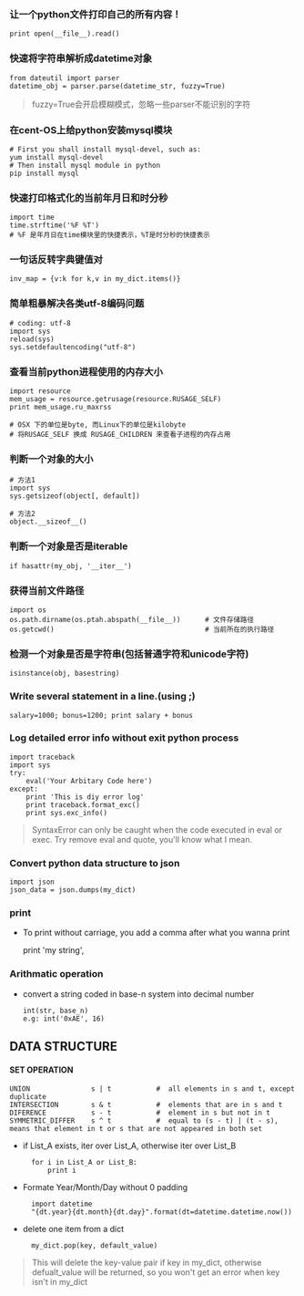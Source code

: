 ### 让一个python文件打印自己的所有内容！
    print open(__file__).read()

### 快速将字符串解析成datetime对象
    from dateutil import parser
    datetime_obj = parser.parse(datetime_str, fuzzy=True)

> fuzzy=True会开启模糊模式，忽略一些parser不能识别的字符

### 在cent-OS上给python安装mysql模块
    # First you shall install mysql-devel, such as:
    yum install mysql-devel
    # Then install mysql module in python
    pip install mysql


### 快速打印格式化的当前年月日和时分秒
    import time
    time.strftime('%F %T')
    # %F 是年月日在time模块里的快捷表示，%T是时分秒的快捷表示

### 一句话反转字典键值对
    inv_map = {v:k for k,v in my_dict.items()}

### 简单粗暴解决各类utf-8编码问题

    # coding: utf-8
    import sys
    reload(sys)
    sys.setdefaultencoding("utf-8")


### 查看当前python进程使用的内存大小
    import resource
    mem_usage = resource.getrusage(resource.RUSAGE_SELF)
    print mem_usage.ru_maxrss

    # OSX 下的单位是byte, 而Linux下的单位是kilobyte
    # 将RUSAGE_SELF 换成 RUSAGE_CHILDREN 来查看子进程的内存占用

### 判断一个对象的大小
    # 方法1
    import sys
    sys.getsizeof(object[, default])

    # 方法2
    object.__sizeof__()

### 判断一个对象是否是iterable
    if hasattr(my_obj, '__iter__')


### 获得当前文件路径
    import os
    os.path.dirname(os.ptah.abspath(__file__))      # 文件存储路径
    os.getcwd()                                     # 当前所在的执行路径

### 检测一个对象是否是字符串(包括普通字符和unicode字符)

    isinstance(obj, basestring)

### Write several statement in a line.(using ;)

    salary=1000; bonus=1200; print salary + bonus


### Log detailed error info without exit python process

    import traceback
    import sys
    try:
        eval('Your Arbitary Code here')
    except:
        print 'This is diy error log'
        print traceback.format_exc()
        print sys.exc_info()

> SyntaxError can only be caught when the code executed in eval or exec. Try remove eval and quote, you'll know what I mean.

### Convert python data structure to json

    import json
    json_data = json.dumps(my_dict)


### print ###

* To print without carriage, you add a comma after what you wanna print

    print 'my string',


### Arithmatic operation ###

* convert a string coded in base-n system into decimal number

      int(str, base_n)
      e.g: int('0xAE', 16)



## DATA STRUCTURE ##


#### SET OPERATION ####

    UNION               s | t           #  all elements in s and t, except duplicate
    INTERSECTION        s & t           #  elements that are in s and t
    DIFERENCE           s - t           #  element in s but not in t
    SYMMETRIC_DIFFER    s ^ t           #  equal to (s - t) | (t - s), means that element in t or s that are not appeared in both set



* if List_A exists, iter over List_A, otherwise iter over List_B

        for i in List_A or List_B:
            print i

* Formate Year/Month/Day without 0 padding

        import datetime
        "{dt.year}{dt.month}{dt.day}".format(dt=datetime.datetime.now())

* delete one item from a dict

        my_dict.pop(key, default_value)

>   This will delete the key-value pair if key in my_dict, otherwise defualt_value will be returned, so you won't get an error when key isn't in my_dict

